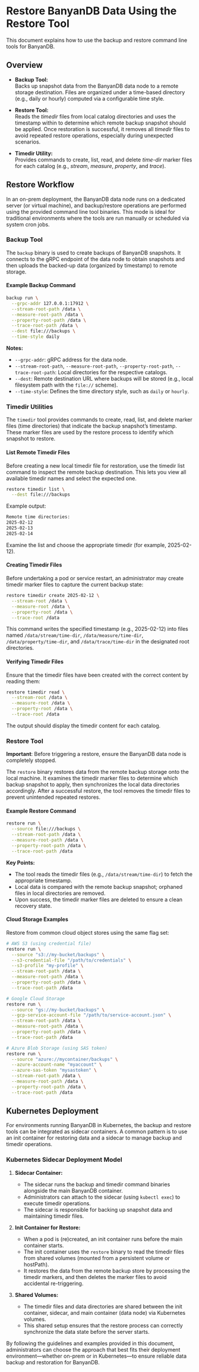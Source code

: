 # Restore BanyanDB Data Using the Restore Tool

This document explains how to use the backup and restore command line tools for BanyanDB.

## Overview

- **Backup Tool:**  
  Backs up snapshot data from the BanyanDB data node to a remote storage destination. Files are organized under a time-based directory (e.g., daily or hourly) computed via a configurable time style.

- **Restore Tool:**  
  Reads the *timedir* files from local catalog directories and uses the timestamp within to determine which remote backup snapshot should be applied. Once restoration is successful, it removes all *timedir* files to avoid repeated restore operations, especially during unexpected scenarios.

- **Timedir Utility:**  
  Provides commands to create, list, read, and delete *time-dir* marker files for each catalog (e.g., _stream_, _measure_, _property_, and _trace_).

## Restore Workflow

In an on-prem deployment, the BanyanDB data node runs on a dedicated server (or virtual machine), and backup/restore operations are performed using the provided command line tool binaries. This mode is ideal for traditional environments where the tools are run manually or scheduled via system cron jobs.

### Backup Tool

The `backup` binary is used to create backups of BanyanDB snapshots. It connects to the gRPC endpoint of the data node to obtain snapshots and then uploads the backed-up data (organized by timestamp) to remote storage.

#### Example Backup Command

```sh
backup run \
  --grpc-addr 127.0.0.1:17912 \
  --stream-root-path /data \
  --measure-root-path /data \
  --property-root-path /data \
  --trace-root-path /data \
  --dest file:///backups \
  --time-style daily
```

**Notes:**

- `--grpc-addr`: gRPC address for the data node.
- `--stream-root-path`, `--measure-root-path`, `--property-root-path`, `--trace-root-path`: Local directories for the respective catalogs.
- `--dest`: Remote destination URL where backups will be stored (e.g., local filesystem path with the `file://` scheme).
- `--time-style`: Defines the time directory style, such as `daily` or `hourly`.

### Timedir Utilities

The `timedir` tool provides commands to create, read, list, and delete marker files (time directories) that indicate the backup snapshot’s timestamp. These marker files are used by the restore process to identify which snapshot to restore.

#### List Remote Timedir Files

Before creating a new local timedir file for restoration, use the timedir list command to inspect the remote backup destination. This lets you view all available timedir names and select the expected one.

```sh
restore timedir list \
  --dest file:///backups
```

Example output:

```sh
Remote time directories:
2025-02-12
2025-02-13
2025-02-14
```

Examine the list and choose the appropriate timedir (for example, 2025-02-12).

#### Creating Timedir Files

Before undertaking a pod or service restart, an administrator may create timedir marker files to capture the current backup state:

```sh
restore timedir create 2025-02-12 \
  --stream-root /data \
  --measure-root /data \
  --property-root /data \
  --trace-root /data
```

This command writes the specified timestamp (e.g., 2025-02-12) into files named `/data/stream/time-dir`, `/data/measure/time-dir`, `/data/property/time-dir`, and `/data/trace/time-dir` in the designated root directories.

#### Verifying Timedir Files

Ensure that the timedir files have been created with the correct content by reading them:

```sh
restore timedir read \
  --stream-root /data \
  --measure-root /data \
  --property-root /data \
  --trace-root /data
```

The output should display the timedir content for each catalog.

### Restore Tool

**Important**: Before triggering a restore, ensure the BanyanDB data node is completely stopped.

The `restore` binary restores data from the remote backup storage onto the local machine. It examines the timedir marker files to determine which backup snapshot to apply, then synchronizes the local data directories accordingly. After a successful restore, the tool removes the timedir files to prevent unintended repeated restores.

#### Example Restore Command

```sh
restore run \
  --source file:///backups \
  --stream-root-path /data \
  --measure-root-path /data \
  --property-root-path /data \
  --trace-root-path /data
```

**Key Points:**

- The tool reads the timedir files (e.g., `/data/stream/time-dir`) to fetch the appropriate timestamp.
- Local data is compared with the remote backup snapshot; orphaned files in local directories are removed.
- Upon success, the timedir marker files are deleted to ensure a clean recovery state.

#### Cloud Storage Examples

Restore from common cloud object stores using the same flag set:

```bash
# AWS S3 (using credential file)
restore run \
  --source "s3://my-bucket/backups" \
  --s3-credential-file "/path/to/credentials" \
  --s3-profile "my-profile" \
  --stream-root-path /data \
  --measure-root-path /data \
  --property-root-path /data \
  --trace-root-path /data

# Google Cloud Storage
restore run \
  --source "gs://my-bucket/backups" \
  --gcp-service-account-file "/path/to/service-account.json" \
  --stream-root-path /data \
  --measure-root-path /data \
  --property-root-path /data \
  --trace-root-path /data

# Azure Blob Storage (using SAS token)
restore run \
  --source "azure://mycontainer/backups" \
  --azure-account-name "myaccount" \
  --azure-sas-token "mysastoken" \
  --stream-root-path /data \
  --measure-root-path /data \
  --property-root-path /data \
  --trace-root-path /data
```

## Kubernetes Deployment

For environments running BanyanDB in Kubernetes, the backup and restore tools can be integrated as sidecar containers. A common pattern is to use an init container for restoring data and a sidecar to manage backup and timedir operations.

### Kubernetes Sidecar Deployment Model

1. **Sidecar Container:**
   - The sidecar runs the backup and timedir command binaries alongside the main BanyanDB container.
   - Administrators can attach to the sidecar (using `kubectl exec`) to execute timedir operations.
   - The sidecar is responsible for backing up snapshot data and maintaining timedir files.

2. **Init Container for Restore:**
   - When a pod is (re)created, an init container runs before the main container starts.
   - The init container uses the `restore` binary to read the timedir files from shared volumes (mounted from a persistent volume or hostPath).
   - It restores the data from the remote backup store by processing the timedir markers, and then deletes the marker files to avoid accidental re-triggering.

3. **Shared Volumes:**
   - The timedir files and data directories are shared between the init container, sidecar, and main container (data node) via Kubernetes volumes.
   - This shared setup ensures that the restore process can correctly synchronize the data state before the server starts.

By following the guidelines and examples provided in this document, administrators can choose the approach that best fits their deployment environment—whether on-prem or in Kubernetes—to ensure reliable data backup and restoration for BanyanDB.
